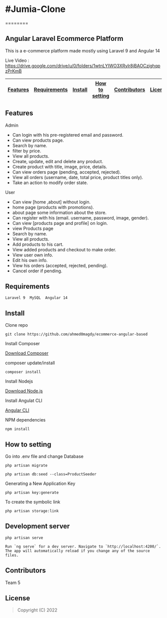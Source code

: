 # #Jumia-Clone
========


## Angular Laravel Ecommerce Platform

This is a e-commerce platform made mostly using Laravel 9 and Angular 14

Live Video : https://drive.google.com/drive/u/0/folders/1wtnLYIWO3XRylr8jBAOCzjghqpzPrKmB

| [Features][] | [Requirements][] | [Install][] | [How to setting][] | [Contributors][] | [License][] |
|---|---|---|---|---|---|

## Features 

Admin
- Can login with his pre-registered email and password.
- Can view products page.
- Search by name.
- filter by price.
- View all products.
- Create, update, edit and delete any product.
- Create product with title, image, price, details.
- Can view orders page (pending, accepted, rejected).
- View all orders (username, date, total price, product titles only).
- Take an action to modify order state.

User
- Can view [home ,about] without login.
- home page (products with promotions).
- about page some information about the store.
- Can register with his (email. username, password, image, gender).
- Can view [products page and profile] on login.
- view Products page
- Search by name.
- View all products.
- Add products to his cart.
- View added products and checkout to make order.
- View user own info.
- Edit his own info.
- View his orders (accepted, rejected, pending).
- Cancel order if pending.


## Requirements

	Laravel 9  MySQL  Angular 14

## Install

Clone repo

```
git clone https://github.com/ahmed0magdy/ecommerce-angular-based
```

Install Composer


[Download Composer](https://getcomposer.org/download/)


composer update/install 

```
composer install
```

Install Nodejs


[Download Node.js](https://nodejs.org/en/download/)


Install Angulat CLI


[Angular CLI](https://github.com/angular/angular-cli)


NPM dependencies
```
npm install
```

## How to setting 

Go into .env file and change Database

```
php artisan migrate
```

```
php artisan db:seed --class=ProductSeeder
```
Generating a New Application Key
```
php artisan key:generate
```
To create the symbolic link
```
php artisan storage:link
```

## Development server
```
php artisan serve

Run `ng serve` for a dev server. Navigate to `http://localhost:4200/`. The app will automatically reload if you change any of the source files.

```

## Contributors

Team 5

## License

> Copyright (C) 2022 


[Features]:#features
[Requirements]:#requirements
[Install]:#install
[How to setting]:#how-to-setting
[Contributors]:#contributors
[License]:#license
